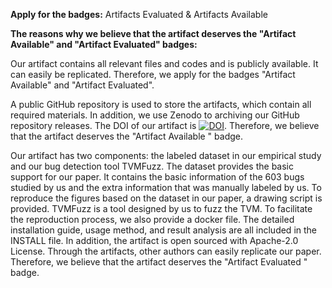 **Apply for the badges:**  Artifacts Evaluated & Artifacts Available

**The reasons why we believe that the artifact deserves the "Artifact Available" and "Artifact Evaluated" badges:**

Our artifact contains all relevant files and codes and is publicly available. It can easily be replicated. Therefore, we apply for the badges "Artifact Available" and "Artifact Evaluated".

A public GitHub repository is used to store the artifacts, which contain all required materials. In addition, we use Zenodo to archiving our GitHub repository releases. The DOI of our artifact is [![DOI](https://zenodo.org/badge/369744575.svg)](https://zenodo.org/badge/latestdoi/369744575). Therefore, we believe that the artifact deserves the "Artifact Available " badge.

Our artifact has two components: the labeled dataset in our empirical study and our bug detection tool TVMFuzz. The dataset provides the basic support for our paper.  It contains the basic information of the 603 bugs studied by us and the extra information that was manually labeled by us. To reproduce the figures based on the dataset in our paper, a drawing script is provided. TVMFuzz is a tool designed by us to fuzz the TVM. To facilitate the reproduction process, we also provide a docker file. The detailed installation guide, usage method, and result analysis are all included in the INSTALL file. In addition, the artifact is open sourced with Apache-2.0 License.
Through the artifacts, other authors can easily replicate our paper. Therefore, we believe that the artifact deserves the "Artifact Evaluated "  badge.
